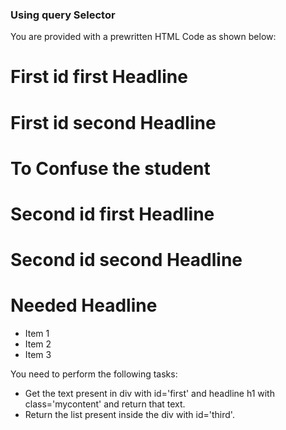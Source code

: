 ### Using query Selector

You are provided with a prewritten HTML Code as shown below:
<!DOCTYPE html>
<html lang="en">
<head>
    <meta charset="UTF-8">
    <meta http-equiv="X-UA-Compatible" content="IE=edge">
    <meta name="viewport" content="width=device-width, initial-scale=1.0">
    <title>Get Element By Using Query Selector</title>
</head>
<body>
    <div  id="first">
        <h1>First id first Headline</h1>
        <h1>First id second Headline</h1>
        <h1 class='mycontent'>To Confuse the student </h1>
    </div>
    <div id="second">
        <h1>Second id first Headline</h1>
        <h1>Second id second Headline</h1>
        <h1 class='mycontent'>Needed Headline</h1>
    </div>
    <div id="third">
    <ul>
    <li class="litem">Item 1</li>
    <li class="litem">Item 2</li>
    <li class="litem">Item 3</li>
    </ul>
    </div>
    <script src="./check.js"> </script>
</body>
</html>

You need to perform the following tasks:
- Get the text present in div with id='first' and headline h1 with class='mycontent' and return that text.
- Return the list present inside the div with id='third'.
